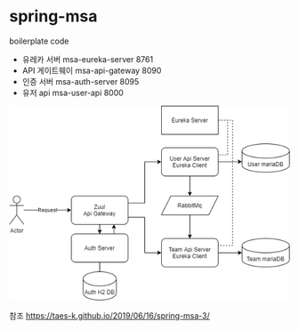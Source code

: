 # spring-msa
boilerplate code


- 유레카 서버	msa-eureka-server	8761
- API 게이트웨이	msa-api-gateway	8090
- 인증 서버	msa-auth-server 8095
- 유저 api	msa-user-api	8000

![](imgs/spring_msa1.png)

참조
https://taes-k.github.io/2019/06/16/spring-msa-3/
